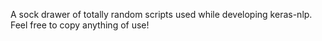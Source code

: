 A sock drawer of totally random scripts used while developing keras-nlp.
Feel free to copy anything of use!
